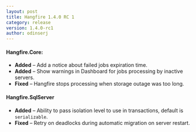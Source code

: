 ```yaml
---
layout: post
title: Hangfire 1.4.0 RC 1
category: release
version: 1.4.0-rc1
author: odinserj
---
```


#### Hangfire.Core:
* **Added** – Add a notice about failed jobs expiration time.
* **Added** – Show warnings in Dashboard for jobs processing by inactive servers.
* **Fixed** – Hangfire stops processing when storage outage was too long.

#### Hangfire.SqlServer
* **Added** – Ability to pass isolation level to use in transactions, default is `serializable`.
* **Fixed** – Retry on deadlocks during automatic migration on server restart.
